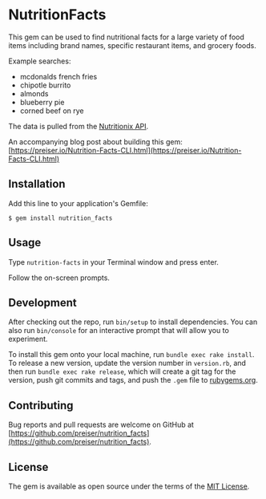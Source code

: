 # NutritionFacts
This gem can be used to find nutritional facts for a large variety of food items including brand names, specific restaurant items, and grocery foods.

Example searches:
  - mcdonalds french fries
  - chipotle burrito
  - almonds
  - blueberry pie
  - corned beef on rye

The data is pulled from the [Nutritionix API](https://developer.nutritionix.com/).

An accompanying blog post about building this gem: [https://preiser.io/Nutrition-Facts-CLI.html](https://preiser.io/Nutrition-Facts-CLI.html)

## Installation
Add this line to your application's Gemfile:

```
$ gem install nutrition_facts
```

## Usage
Type `nutrition-facts` in your Terminal window and press enter.

Follow the on-screen prompts.

## Development
After checking out the repo, run `bin/setup` to install dependencies. You can also run `bin/console` for an interactive prompt that will allow you to experiment.

To install this gem onto your local machine, run `bundle exec rake install`. To release a new version, update the version number in `version.rb`, and then run `bundle exec rake release`, which will create a git tag for the version, push git commits and tags, and push the `.gem` file to [rubygems.org](https://rubygems.org).

## Contributing
Bug reports and pull requests are welcome on GitHub at [https://github.com/preiser/nutrition_facts](https://github.com/preiser/nutrition_facts).

## License
The gem is available as open source under the terms of the [MIT License](http://opensource.org/licenses/MIT).
